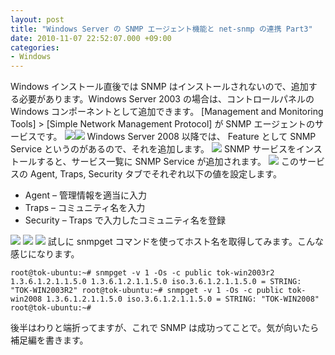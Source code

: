 ```yaml
---
layout: post
title: "Windows Server の SNMP エージェント機能と net-snmp の連携 Part3"
date: 2010-11-07 22:52:07.000 +09:00
categories:
- Windows
---
```

Windows インストール直後では SNMP はインストールされないので、追加する必要があります。Windows Server 2003 の場合は、コントロールパネルの Windows コンポーネントとして追加できます。 &#x5b;Management and Monitoring Tools&#x5d; &gt; &#x5b;Simple Network Management Protocol&#x5d; が SNMP エージェントのサービスです。 ![]({{site.assets_url}}2010-11-07-image21.png)![]({{site.assets_url}}2010-11-07-image22.png) Windows Server 2008 以降では、 Feature として SNMP Service というのがあるので、それを追加します。 ![]({{site.assets_url}}2010-11-07-image23.png) SNMP サービスをインストールすると、サービス一覧に SNMP Service が追加されます。 ![]({{site.assets_url}}2010-11-07-image24.png) このサービスの Agent, Traps, Security タブでそれぞれ以下の値を設定します。 
- Agent – 管理情報を適当に入力
- Traps – コミュニティ名を入力
- Security – Traps で入力したコミュニティ名を登録

![]({{site.assets_url}}2010-11-07-image25.png) ![]({{site.assets_url}}2010-11-07-image26.png) ![]({{site.assets_url}}2010-11-07-image27.png) 試しに snmpget コマンドを使ってホスト名を取得してみます。こんな感じになります。 
```
root@tok-ubuntu:~# snmpget -v 1 -Os -c public tok-win2003r2 1.3.6.1.2.1.1.5.0 1.3.6.1.2.1.1.5.0 iso.3.6.1.2.1.1.5.0 = STRING: "TOK-WIN2003R2" root@tok-ubuntu:~# snmpget -v 1 -Os -c public tok-win2008 1.3.6.1.2.1.1.5.0 iso.3.6.1.2.1.1.5.0 = STRING: "TOK-WIN2008" root@tok-ubuntu:~#
```
後半はわりと端折ってますが、これで SNMP は成功ってことで。気が向いたら補足編を書きます。  